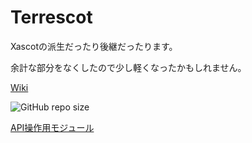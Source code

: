 # Terrescot

Xascotの派生だったり後継だったります。

余計な部分をなくしたので少し軽くなったかもしれません。 

[Wiki](https://github.com/mf-3d/terrescot/wiki)

![GitHub repo size](https://img.shields.io/github/repo-size/mf-3d/terrescot)

[API操作用モジュール](https://github.com/mf-3d/terrescot_api)
